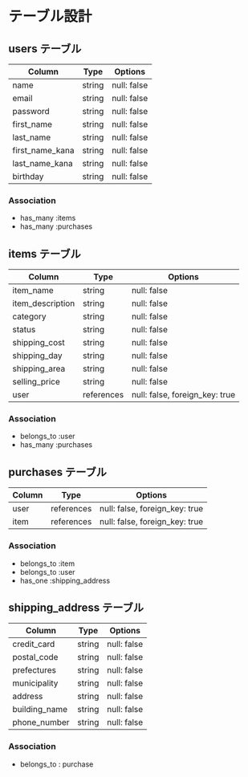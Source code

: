 # テーブル設計

## users テーブル

| Column          | Type   | Options     |
| --------------- | ------ | ----------- |
| name            | string | null: false |
| email           | string | null: false |
| password        | string | null: false |
| first_name      | string | null: false |
| last_name       | string | null: false |
| first_name_kana | string | null: false |
| last_name_kana  | string | null: false |
| birthday        | string | null: false |

### Association

- has_many :items
- has_many :purchases

## items テーブル

| Column             | Type       | Options                        |
| ------------------ | ---------- | ------------------------------ |
| item_name          | string     | null: false                    |
| item_description   | string     | null: false                    |
| category           | string     | null: false                    |
| status             | string     | null: false                    |
| shipping_cost      | string     | null: false                    |
| shipping_day       | string     | null: false                    |
| shipping_area      | string     | null: false                    |
| selling_price      | string     | null: false                    |
| user               | references | null: false, foreign_key: true |

### Association

- belongs_to :user
- has_many :purchases

## purchases テーブル

| Column  | Type       | Options                        |
| ------- | ---------- | ------------------------------ |
| user    | references | null: false, foreign_key: true |
| item    | references | null: false, foreign_key: true |

### Association

- belongs_to :item
- belongs_to :user
- has_one :shipping_address

## shipping_address テーブル

| Column          | Type       | Options     |
| --------------- | ---------- | ----------- |
| credit_card     | string     | null: false |
| postal_code     | string     | null: false |
| prefectures     | string     | null: false |
| municipality    | string     | null: false |
| address         | string     | null: false |
| building_name   | string     | null: false |
| phone_number    | string     | null: false |

### Association

- belongs_to : purchase